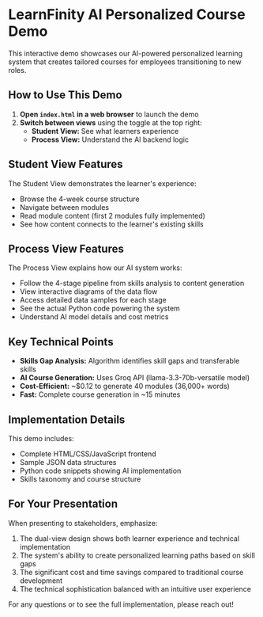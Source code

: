 # LearnFinity AI Personalized Course Demo

This interactive demo showcases our AI-powered personalized learning system that creates tailored courses for employees transitioning to new roles.

## How to Use This Demo

1. **Open `index.html` in a web browser** to launch the demo
2. **Switch between views** using the toggle at the top right:
   - **Student View:** See what learners experience
   - **Process View:** Understand the AI backend logic

## Student View Features

The Student View demonstrates the learner's experience:

- Browse the 4-week course structure
- Navigate between modules
- Read module content (first 2 modules fully implemented)
- See how content connects to the learner's existing skills

## Process View Features

The Process View explains how our AI system works:

- Follow the 4-stage pipeline from skills analysis to content generation
- View interactive diagrams of the data flow
- Access detailed data samples for each stage
- See the actual Python code powering the system
- Understand AI model details and cost metrics

## Key Technical Points

- **Skills Gap Analysis:** Algorithm identifies skill gaps and transferable skills
- **AI Course Generation:** Uses Groq API (llama-3.3-70b-versatile model)
- **Cost-Efficient:** ~$0.12 to generate 40 modules (36,000+ words)
- **Fast:** Complete course generation in ~15 minutes

## Implementation Details

This demo includes:

- Complete HTML/CSS/JavaScript frontend
- Sample JSON data structures
- Python code snippets showing AI implementation
- Skills taxonomy and course structure

## For Your Presentation

When presenting to stakeholders, emphasize:

1. The dual-view design shows both learner experience and technical implementation
2. The system's ability to create personalized learning paths based on skill gaps
3. The significant cost and time savings compared to traditional course development
4. The technical sophistication balanced with an intuitive user experience

For any questions or to see the full implementation, please reach out! 